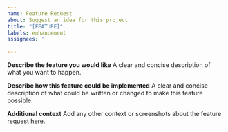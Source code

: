 ```yaml
---
name: Feature Request
about: Suggest an idea for this project
title: "[FEATURE]"
labels: enhancement
assignees: ''

---
```


**Describe the feature you would like**
A clear and concise description of what you want to happen.

**Describe how this feature could be implemented**
A clear and concise description of what could be written or changed to make this feature possible.

**Additional context**
Add any other context or screenshots about the feature request here.

